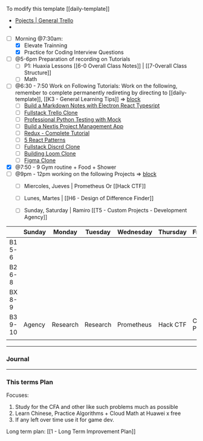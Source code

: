 

To modify this template [[daily-template]]

- [Pojects | General Trello](https://trello.com/b/sq5HqYoL/projects-in-general)
- 

- [ ] Morning @7:30am: 
	- [x] Elevate Trainning
	- [x] Practice for Coding Interview Questions
- [ ] @5-6pm Preparation of recording on Tutorials
	- [ ] P1: Huaxia Lessons [[6-0 Overall Class Notes]] | [[7-0verall Class Structure]]
	- [ ] Math
- [ ] @6:30 - 7:50 Work on Following Tutorials: Work on the following, remember to complete permanently redireting by directing to [[daily-template]], [[K3 - General Learning Tips]]  =>  [block](https://app.focusmate.com/dashboard)
	- [ ] [Build a Markdown Notes with Electron React Typesript](https://www.youtube.com/watch?v=t8ane4BDyC8)
	- [ ] [Fullstack Trello Clone](https://www.youtube.com/watch?v=pRybm9lXW2c)
	- [ ] [Professional Python Testing with Mock](https://www.youtube.com/watch?v=-F6wVOlsEAM)
	- [ ] [Build a Nextjs Project Management App](https://www.youtube.com/watch?v=D3xyTdKiT4c)
	- [ ] [Redux - Complete Tutorial](https://www.youtube.com/watch?v=5yEG6GhoJBs)
	- [ ] [5 React Patterns](https://www.youtube.com/watch?v=D3xyTdKiT4c)
	- [ ] [Fullstack Discrd Clone](https://www.youtube.com/watch?v=ZbX4Ok9YX94)
	- [ ] [Building Loom Clone](https://www.youtube.com/watch?v=3R63m4sTpKo)
	- [ ] [Figma Clone](https://www.youtube.com/watch?v=43xmaSJbEVs)
- [x] @7:50 - 9 Gym routine + Food + Shower
- [ ] @9pm - 12pm working on the following Projects =>  [block](https://app.focusmate.com/dashboard)
	- [ ] Miercoles, Jueves | Prometheus Or  [[Hack CTF]]
	- [ ] Lunes, Martes |  [[H6 - Design of Difference Finder]]
	- [ ] Sunday, Saturday | Ramiro [[T5 - Custom Projects  - Development Agency]]


|         | Sunday | Monday   | Tuesday  | Wednesday      | Thursday | Friday  | Saturday |
| ------- | ------ | -------- | -------- | -------------- | -------- | ------- | -------- |
| B1 5-6  |        |          |          |                |          |         |          |
| B2 6-8  |        |          |          |                |          |         |          |
| BX 8-9  |        |          |          |                |          |         |          |
| B3 9-10 | Agency | Research | Research | Prometheus<br> | Hack CTF | Class P | Agency   |
|         |        |          |          |                |          |         |          |



---
### Journal


---
### This terms Plan

Focuses:
1. Study for the CFA and other like such problems much as possible
2. Learn Chinese, Practice Algorithms + Cloud Math at Huawei x free
3. If any left over time use it for game dev.


Long term plan: [[1 - Long Term Improvement Plan]]





